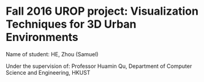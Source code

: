 # Fall 2016 UROP project: Visualization Techniques for 3D Urban Environments

Name of student: HE, Zhou (Samuel)

Under the supervision of: Professor Huamin Qu, Department of Computer Science and Engineering, HKUST
